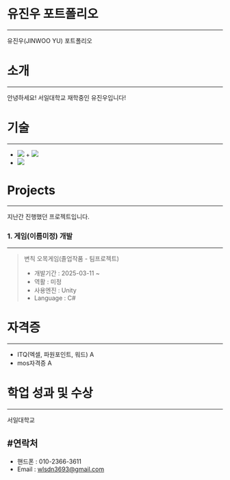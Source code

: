 # 유진우 포트폴리오
---
유진우(JINWOO YU) 포트폴리오
# 소개
---
안녕하세요! 서일대학교 재학중인 유진우입니다!

# 기술
---
+ <img src="https://img.shields.io/badge/java-007396?style=for-the-badge&logo=java&logoColor=white">                    + <img src="https://img.shields.io/badge/python-3776AB?style=for-the-badge&logo=python&logoColor=white">
+ <img src="https://img.shields.io/badge/c++-00599C?style=for-the-badge&logo=c%2B%2B&logoColor=white">

# Projects
---
지난간 진행했던 프로젝트입니다.

### 1. 게임(이름미정) 개발
---
> 변칙 오목게임(졸업작품 - 팀프로젝트)
> + 개발기간 : 2025-03-11 ~
> + 역활 : 미정
> + 사용엔진 : Unity
> + Language : C#


# 자격증
---
+ ITQ(엑셀, 파원포인트, 워드) A
+ mos자격증 A


# 학업 성과 및 수상
---
서일대학교 


#연락처
---
+ 핸드폰 : 010-2366-3611
+ Email : wlsdn3693@gmail.com
